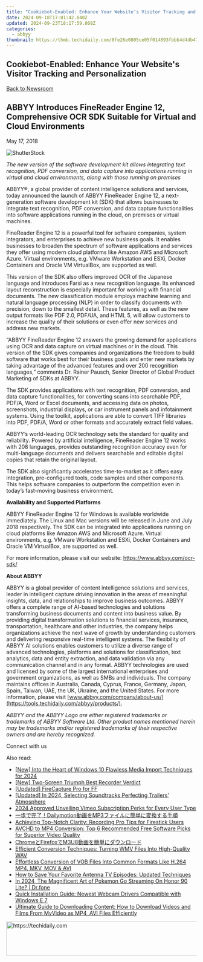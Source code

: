 ```yaml
---
title: "Cookiebot-Enabled: Enhance Your Website's Visitor Tracking and Personalization"
date: 2024-09-18T17:01:42.840Z
updated: 2024-09-23T18:17:59.808Z
categories:
  - abbyy
thumbnail: https://thmb.techidaily.com/8fe26e0805ce05f014893fbbb4d4db477ab6f4023c6f698c9064238804be4852.jpg
---
```


## Cookiebot-Enabled: Enhance Your Website's Visitor Tracking and Personalization

[Back to Newsroom](https://tools.techidaily.com/abbyy/products/)

## ABBYY Introduces FineReader Engine 12, Comprehensive OCR SDK Suitable for Virtual and Cloud Environments

May 17, 2018

![ShutterStock](https://content.abbyy.com/-/media/project/abbyy/abbyy/branchtemplates/shutterstock_1272462163_1296-x-729.jpg?h=729&iar=0&w=1296)

_The new version of the software development kit allows integrating text recognition, PDF conversion, and data capture into applications running in virtual and cloud environments, along with those running on premises_

ABBYY®, a global provider of content intelligence solutions and services, today announced the launch of ABBYY FineReader Engine 12, a next-generation software development kit (SDK) that allows businesses to integrate text recognition, PDF conversion, and data capture functionalities into software applications running in the cloud, on premises or virtual machines.

FineReader Engine 12 is a powerful tool for software companies, system integrators, and enterprises to achieve new business goals. It enables businesses to broaden the spectrum of software applications and services they offer using modern cloud platforms like Amazon AWS and Microsoft Azure. Virtual environments, e.g. VMware Workstation and ESXi, Docker Containers and Oracle VM VirtualBox, are supported as well.

This version of the SDK also offers improved OCR of the Japanese language and introduces Farsi as a new recognition language. Its enhanced layout reconstruction is especially important for working with financial documents. The new classification module employs machine learning and natural language processing (NLP) in order to classify documents with precision, down to the smallest detail. These features, as well as the new output formats like PDF 2.0, PDF/UA, and HTML 5, will allow customers to increase the quality of their solutions or even offer new services and address new markets.

“ABBYY FineReader Engine 12 answers the growing demand for applications using OCR and data capture on virtual machines or in the cloud. This version of the SDK gives companies and organizations the freedom to build software that works best for their business goals and enter new markets by taking advantage of the advanced features and over 200 recognition languages,” comments Dr. Rainer Pausch, Senior Director of Global Product Marketing of SDKs at ABBYY.

The SDK provides applications with text recognition, PDF conversion, and data capture functionalities, for converting scans into searchable PDF, PDF/A, Word or Excel documents, and accessing data on photos, screenshots, industrial displays, or car instrument panels and infotainment systems. Using the toolkit, applications are able to convert TIFF libraries into PDF, PDF/A, Word or other formats and accurately extract field values.

ABBYY’s world-leading OCR technology sets the standard for quality and reliability. Powered by artificial intelligence, FineReader Engine 12 works with 208 languages, provides outstanding recognition accuracy even for multi-language documents and delivers searchable and editable digital copies that retain the original layout.

The SDK also significantly accelerates time-to-market as it offers easy integration, pre-configured tools, code samples and other components. This helps software companies to outperform the competition even in today’s fast-moving business environment.

  
**Availability and Supported Platforms**

ABBYY FineReader Engine 12 for Windows is available worldwide immediately. The Linux and Mac versions will be released in June and July 2018 respectively. The SDK can be integrated into applications running on cloud platforms like Amazon AWS and Microsoft Azure. Virtual environments, e.g. VMware Workstation and ESXi, Docker Containers and Oracle VM VirtualBox, are supported as well.

For more information, please visit our website: <https://www.abbyy.com/ocr-sdk/>

  
**About ABBYY**

ABBYY is a global provider of content intelligence solutions and services, leader in intelligent capture driving innovation in the areas of meaningful insights, data, and relationships to improve business outcomes. ABBYY offers a complete range of AI-based technologies and solutions transforming business documents and content into business value. By providing digital transformation solutions to financial services, insurance, transportation, healthcare and other industries, the company helps organizations achieve the next wave of growth by understanding customers and delivering responsive real-time intelligent systems. The flexibility of ABBYY AI solutions enables customers to utilize a diverse range of advanced technologies, platforms and solutions for classification, text analytics, data and entity extraction, and data validation via any communication channel and in any format. ABBYY technologies are used and licensed by some of the largest international enterprises and government organizations, as well as SMBs and individuals. The company maintains offices in Australia, Canada, Cyprus, France, Germany, Japan, Spain, Taiwan, UAE, the UK, Ukraine, and the United States. For more information, please visit [www.abbyy.com/company/about-us/](https://tools.techidaily.com/abbyy/products/).

_ABBYY and the ABBYY Logo are either registered trademarks or trademarks of ABBYY Software Ltd. Other product names mentioned herein may be trademarks and/or registered trademarks of their respective owners and are hereby recognized._  
  
Connect with us

<ins class="adsbygoogle"
     style="display:block"
     data-ad-format="autorelaxed"
     data-ad-client="ca-pub-7571918770474297"
     data-ad-slot="1223367746"></ins>

<ins class="adsbygoogle"
     style="display:block"
     data-ad-client="ca-pub-7571918770474297"
     data-ad-slot="8358498916"
     data-ad-format="auto"
     data-full-width-responsive="true"></ins>

<span class="atpl-alsoreadstyle">Also read:</span>
<div><ul>
<li><a href="https://fox-http.techidaily.com/new-into-the-heart-of-windows-10-flawless-media-import-techniques-for-2024/"><u>[New] Into the Heart of Windows 10 Flawless Media Import Techniques for 2024</u></a></li>
<li><a href="https://screen-video-capture.techidaily.com/new-two-screen-triumph-best-recorder-verdict/"><u>[New] Two-Screen Triumph Best Recorder Verdict</u></a></li>
<li><a href="https://digital-screen-recording.techidaily.com/updated-firecapture-pro-for-ff/"><u>[Updated] FireCapture Pro for FF</u></a></li>
<li><a href="https://article-helps.techidaily.com/updated-in-2024-selecting-soundtracks-perfecting-trailers-atmosphere/"><u>[Updated] In 2024, Selecting Soundtracks Perfecting Trailers' Atmosphere</u></a></li>
<li><a href="https://vimeo-videos.techidaily.com/2024-approved-unveiling-vimeo-subscription-perks-for-every-user-type/"><u>2024 Approved Unveiling Vimeo Subscription Perks for Every User Type</u></a></li>
<li><a href="https://solve-hot.techidaily.com/dailymotionmp3/"><u>一歩で完了！Dailymotion動画をMP3ファイルに簡単に変換する手順</u></a></li>
<li><a href="https://solve-hot.techidaily.com/achieving-top-notch-clarity-recording-pro-tips-for-firestick-users/"><u>Achieving Top-Notch Clarity: Recording Pro Tips for Firestick Users</u></a></li>
<li><a href="https://solve-hot.techidaily.com/avchd-to-mp4-conversion-top-6-recommended-free-software-picks-for-superior-video-quality/"><u>AVCHD to MP4 Conversion: Top 6 Recommended Free Software Picks for Superior Video Quality</u></a></li>
<li><a href="https://solve-hot.techidaily.com/chromefirefoxm3u8/"><u>ChromeとFirefoxでM3U8動画を簡単にダウンロード</u></a></li>
<li><a href="https://solve-hot.techidaily.com/efficient-conversion-techniques-turning-wmv-files-into-high-quality-wav/"><u>Efficient Conversion Techniques: Turning WMV Files Into High-Quality WAV</u></a></li>
<li><a href="https://solve-hot.techidaily.com/effortless-conversion-of-vob-files-into-common-formats-like-h264-mp4-mkv-mov-and-avi/"><u>Effortless Conversion of VOB Files Into Common Formats Like H.264 MP4, MKV, MOV & AVI</u></a></li>
<li><a href="https://solve-hot.techidaily.com/how-to-save-your-favorite-antenna-tv-episodes-updated-techniques/"><u>How to Save Your Favorite Antenna TV Episodes: Updated Techniques</u></a></li>
<li><a href="https://pokemon-go-android.techidaily.com/in-2024-the-magnificent-art-of-pokemon-go-streaming-on-honor-90-lite-drfone-by-drfone-virtual-android/"><u>In 2024, The Magnificent Art of Pokemon Go Streaming On Honor 90 Lite? | Dr.fone</u></a></li>
<li><a href="https://hardware-help.techidaily.com/quick-installation-guide-newest-webcam-drivers-compatible-with-windows-e-7/"><u>Quick Installation Guide: Newest Webcam Drivers Compatible with Windows E 7</u></a></li>
<li><a href="https://win-hacks.techidaily.com/ultimate-guide-to-downloading-content-how-to-download-videos-and-films-from-myvideo-as-mp4-avi-files-efficiently/"><u>Ultimate Guide to Downloading Content: How to Download Videos and Films From MyVideo as MP4, AVI Files Efficiently</u></a></li>
</ul></div>

<!-- affiliate ads begin -->
<a href="https://appsumo.8odi.net/c/5597632/2144284/7443" target="_top" id="2144284">
  <img src="//a.impactradius-go.com/display-ad/7443-2144284" border="0" alt="https://techidaily.com" width="728" height="90"/>
</a>
<img height="0" width="0" src="https://appsumo.8odi.net/i/5597632/2144284/7443" style="position:absolute;visibility:hidden;" border="0" />
<!-- affiliate ads end -->

